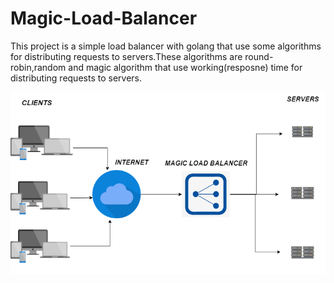 # Magic-Load-Balancer
This project is a simple load balancer with golang that use some algorithms for distributing requests to servers.These algorithms are round-robin,random and magic algorithm that use working(resposne) time for distributing requests to servers.


![alt text](https://github.com/ErfanMomeniii/Magic-Load-Balancer/blob/master/assets/magic-load-balancer.png)
